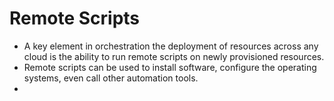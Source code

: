 # Remote Scripts

* A key element in orchestration the deployment of resources across any cloud is the ability to run remote scripts on newly provisioned resources.
* Remote scripts can be used to install software, configure the operating systems, even call other automation tools.
*